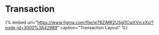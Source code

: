 # Transaction

{% embed url="https://www.figma.com/file/w78ZiMR2USgl1CwXVrcxXv/?node-id=3000%3A42989" caption="Transaction Layout" %}



